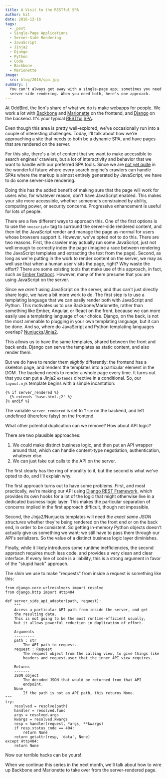 ```yaml
---
title: A Visit to the RESTful SPA
author: kit
date: 2016-12-16
tags:
  - _post
  - Single-Page Applications
  - Server-Side Rendering
  - JavaScript
  - Jinja2
  - Django
  - Python
  - Code
  - Backbone
  - Marionette
image:
  src: blog/2016/spa.jpg
summary: |
  You can't always get away with a single-page app; sometimes you need
  server-side rendering. When you need both, here's one approach.
---
```


At OddBird, the lion's share of what we do is make webapps for people.
We work a lot with [Backbone] and [Marionette] on the frontend, and
[Django] on the backend. It's your typical [RESTful] [SPA].

Even though this area is pretty well-explored, we've occasionally run
into a couple of interesting challenges. Today, I'll talk about how
we're approaching a site that needs to both be a dynamic SPA, and have
pages that are rendered on the server.

For this site, there's a lot of content that we want to make accessible
to search engines' crawlers, but a lot of interactivity and behavior
that we want to handle with our preferred SPA tools. Since we are [not
yet quite] in the wonderful future where every search engine's crawlers
can handle SPAs where the markup is almost entirely generated by
JavaScript, we have to do some server-side rendering.

Doing this has the added benefit of making sure that the page will work
for users who, for whatever reason, don't have JavaScript enabled. This
makes your site more accessible, whether someone's constrained by
ability, computing power, or security concerns. Progressive enhancement
is useful for lots of people.

There are a few different ways to approach this. One of the first
options is to use the `<noscript>` tag to surround the server-side
rendered content, and then let the JavaScript render and manage the page
as-normal for users whose browsers support it. However, we've opted not
to do this. There are two reasons. First, the crawler may actually run
some JavaScript, just not well enough to correctly index the page
(imagine a race between rendering the JavaScript templates and
extracting the text from the page). Second, as long as we're putting in
the work to render content on the server, we may as well use that when a
human user visits the page, right? Why waste the effort? There are some
existing tools that make use of this approach, in fact, such as [Ember
fastboot]. However, many of them presume that you are using JavaScript
on the server.

Since we *aren't* using JavaScript on the server, and thus can't just
directly share logic, we have a bit more work to do. The first step is
to use a templating language that we can easily render both with
JavaScript and Python. This motivates us to use Backbone/Marionette,
rather than something like Ember, Angular, or React on the front,
because we can more easily use a templating language of our choice.
Django, on the back, is not the most amenable to plugging in your own
templating language, but it can be done. And so, where do JavaScript and
Python templating languages overlap? [Nunjucks]/[Jinja2].

This allows us to have the same templates, shared between the front and
back ends. Django can serve the templates as static content, and also
render them.

But we do have to render them *slightly* differently: the frontend has a
skeleton page, and renders the templates into a particular element in
the DOM. The backend needs to render a whole page every time. It turns
out that you can put a Jinja2 `extends` directive in a conditional. So,
our `layout.njk` template begins with a simple incantation:

    {% if server_rendered %}
      {% extends 'base.html.j2' %}
    {% endif %}

The variable `server_rendered` is set to `True` on the backend, and left
undefined (therefore falsy) on the frontend.

What other potential duplication can we remove? How about API logic?

There are two plausible approaches:

1.  We could make distinct business logic, and then put an API wrapper
    around that, which can handle content-type negotiation,
    authentication, whatever else.
2.  We can just fake out calls to the API on the server.

The first clearly has the ring of morality to it, but the second is what
we've opted to do, and I'll explain why.

The first approach turns out to have some problems. First, and most
practically, we're making our API using [Django REST Framework], which
provides its own hooks for a lot of the logic that might otherwise live
in a dedicated business logic layer. This makes the particular
separation of concerns implied in the first approach difficult, though
not impossible.

Second, the Jinja2/Nunjucks templates will need *the exact same JSON
structures* whether they're being rendered on the front end or on the
back end, in order to be consistent. So getting in-memory Python objects
doesn't actually give us something we want; we still have to pass them
through our API's serializers. So the value of a distinct business logic
layer diminishes.

Finally, while it likely introduces some runtime inefficiencies, the
second approach requires much less code, and provides a very clean and
clear interface. If every line of code is a liability, this is a strong
argument in favor of the "stupid hack" approach.

The shim we use to make "requests" from inside a request is something
like this:

    from django.core.urlresolvers import resolve
    from django.http import Http404

    def server_side_api_adapter(path, request):
        """
        Access a particular API path from inside the server, and get
        the resulting data.
        This is not going to be the most runtime-efficient usually,
        but it allows powerful reduction in duplication of effort.

        Arguments
        ---------
        path : str
            The API path to request.
        request : Request
            The request object from the calling view, to give things like
            headers and request.user that the inner API view requires.

        Returns
        -------
        JSON object
            The decoded JSON that would be returned from that API
            endpoint.
        None
            If the path is not an API path, this returns None.
    """
    try:
        resolved = resolve(path)
        handler = resolved.func
        args = resolved.args
        kwargs = resolved.kwargs
        resp = handler(request, *args, **kwargs)
        if resp.status_code == 404:
            return None
        return getattr(resp, 'data', None)
    except Http404:
        return None

Now our terrible hacks can be yours!

When we continue this series in the next month, we'll talk about how to
wire up Backbone and Marionette to take over from the server-rendered
page.

[Backbone]: http://backbonejs.org/
[Marionette]: http://marionettejs.com/
[Django]: https://www.djangoproject.com/
[RESTful]: https://en.wikipedia.org/wiki/Representational_state_transfer
[SPA]: https://en.wikipedia.org/wiki/Single-page_application
[not yet quite]: https://allotment.digital/learn/technical-seo/advanced-concepts/angularjs-seo/
[Ember fastboot]: https://www.ember-fastboot.com/
[Nunjucks]: https://mozilla.github.io/nunjucks/
[Jinja2]: http://jinja.pocoo.org/docs/dev/
[Django REST Framework]: http://www.django-rest-framework.org/
